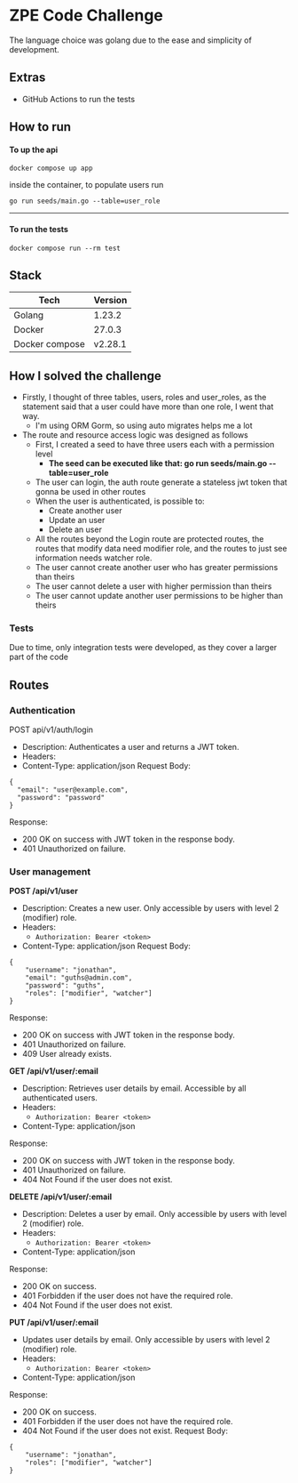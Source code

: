 # ZPE Code Challenge
The language choice was golang due to the ease and simplicity of development.

## Extras 

- GitHub Actions to run the tests

## How to run

#### To up the api

```
docker compose up app
```

inside the container, to populate users run

```
go run seeds/main.go --table=user_role
```
__________________

#### To run the tests 

```
docker compose run --rm test
```


## Stack 
| Tech      | Version |
| ---------      | -------|
| Golang         | 1.23.2   |
| Docker         | 27.0.3 |
| Docker compose | v2.28.1 |

## How I solved the challenge

- Firstly, I thought of three tables, users, roles and user_roles, as the statement said that a user could have more than one role, I went that way.
    - I'm using ORM Gorm, so using auto migrates helps me a lot
- The route and resource access logic was designed as follows
    - First, I created a seed to have three users each with a permission level
        - **The seed can be executed like that: go run seeds/main.go --table=user_role**
    - The user can login, the auth route generate a stateless jwt token that gonna be used in other routes
    - When the user is authenticated, is possible to:
        - Create another user
        - Update an user
        - Delete an user
    - All the routes beyond the Login route are protected routes, the routes that modify data need modifier role, and the routes to just see information needs watcher role.
    - The user cannot create another user who has greater permissions than theirs
    - The user cannot delete a user with higher permission than theirs
    - The user cannot update another user permissions to be higher than theirs

### Tests

Due to time, only integration tests were developed, as they cover a larger part of the code

## Routes 

### Authentication

POST api/v1/auth/login
- Description: Authenticates a user and returns a JWT token.
- Headers:
- Content-Type: application/json
Request Body:
```
{
  "email": "user@example.com",
  "password": "password"
}
```

Response:
- 200 OK on success with JWT token in the response body.
- 401 Unauthorized on failure.

### User management

**POST /api/v1/user**
- Description:  Creates a new user. Only accessible by users with level 2 (modifier) role.
- Headers:
    - ```Authorization: Bearer <token>```
- Content-Type: application/json
Request Body:
```
{
    "username": "jonathan",
    "email": "guths@admin.com",
    "password": "guths",
    "roles": ["modifier", "watcher"]
}
```

Response:
- 200 OK on success with JWT token in the response body.
- 401 Unauthorized on failure.
- 409 User already exists.


**GET /api/v1/user/:email**
- Description:  Retrieves user details by email. Accessible by all authenticated users.
- Headers:
    - ```Authorization: Bearer <token>```
- Content-Type: application/json

Response:
- 200 OK on success with JWT token in the response body.
- 401 Unauthorized on failure.
- 404 Not Found if the user does not exist.


**DELETE /api/v1/user/:email**
- Description: Deletes a user by email. Only accessible by users with level 2 (modifier) role.
- Headers:
    - ```Authorization: Bearer <token>```
- Content-Type: application/json

Response:
- 200 OK on success.
- 401 Forbidden if the user does not have the required role.
- 404 Not Found if the user does not exist.

**PUT /api/v1/user/:email**
-  Updates user details by email. Only accessible by users with level 2 (modifier) role.
- Headers:
    - ```Authorization: Bearer <token>```
- Content-Type: application/json

Response:
- 200 OK on success.
- 401 Forbidden if the user does not have the required role.
- 404 Not Found if the user does not exist.
Request Body:
```
{
    "username": "jonathan",
    "roles": ["modifier", "watcher"]
}
```




